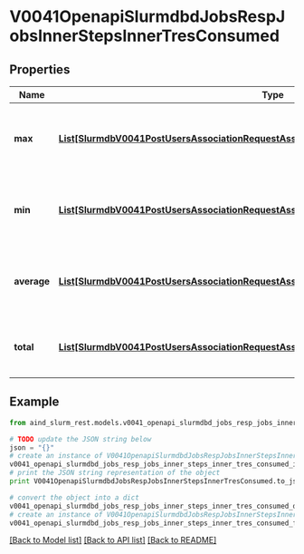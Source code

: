 # V0041OpenapiSlurmdbdJobsRespJobsInnerStepsInnerTresConsumed


## Properties

Name | Type | Description | Notes
------------ | ------------- | ------------- | -------------
**max** | [**List[SlurmdbV0041PostUsersAssociationRequestAssociationConditionAssociationGrptresInner]**](SlurmdbV0041PostUsersAssociationRequestAssociationConditionAssociationGrptresInner.md) | Maximum TRES usage consumed among all tasks | [optional] 
**min** | [**List[SlurmdbV0041PostUsersAssociationRequestAssociationConditionAssociationGrptresInner]**](SlurmdbV0041PostUsersAssociationRequestAssociationConditionAssociationGrptresInner.md) | Minimum TRES usage consumed among all tasks | [optional] 
**average** | [**List[SlurmdbV0041PostUsersAssociationRequestAssociationConditionAssociationGrptresInner]**](SlurmdbV0041PostUsersAssociationRequestAssociationConditionAssociationGrptresInner.md) | Average TRES usage consumed among all tasks | [optional] 
**total** | [**List[SlurmdbV0041PostUsersAssociationRequestAssociationConditionAssociationGrptresInner]**](SlurmdbV0041PostUsersAssociationRequestAssociationConditionAssociationGrptresInner.md) | Total TRES usage consumed among all tasks | [optional] 

## Example

```python
from aind_slurm_rest.models.v0041_openapi_slurmdbd_jobs_resp_jobs_inner_steps_inner_tres_consumed import V0041OpenapiSlurmdbdJobsRespJobsInnerStepsInnerTresConsumed

# TODO update the JSON string below
json = "{}"
# create an instance of V0041OpenapiSlurmdbdJobsRespJobsInnerStepsInnerTresConsumed from a JSON string
v0041_openapi_slurmdbd_jobs_resp_jobs_inner_steps_inner_tres_consumed_instance = V0041OpenapiSlurmdbdJobsRespJobsInnerStepsInnerTresConsumed.from_json(json)
# print the JSON string representation of the object
print V0041OpenapiSlurmdbdJobsRespJobsInnerStepsInnerTresConsumed.to_json()

# convert the object into a dict
v0041_openapi_slurmdbd_jobs_resp_jobs_inner_steps_inner_tres_consumed_dict = v0041_openapi_slurmdbd_jobs_resp_jobs_inner_steps_inner_tres_consumed_instance.to_dict()
# create an instance of V0041OpenapiSlurmdbdJobsRespJobsInnerStepsInnerTresConsumed from a dict
v0041_openapi_slurmdbd_jobs_resp_jobs_inner_steps_inner_tres_consumed_form_dict = v0041_openapi_slurmdbd_jobs_resp_jobs_inner_steps_inner_tres_consumed.from_dict(v0041_openapi_slurmdbd_jobs_resp_jobs_inner_steps_inner_tres_consumed_dict)
```
[[Back to Model list]](../README.md#documentation-for-models) [[Back to API list]](../README.md#documentation-for-api-endpoints) [[Back to README]](../README.md)



